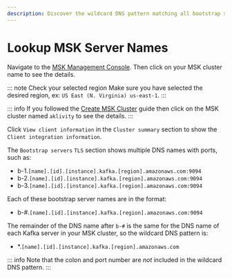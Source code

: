 ```yaml
---
description: Discover the wildcard DNS pattern matching all bootstrap server names in an MSK cluster.
---
```


# Lookup MSK Server Names

Navigate to the [MSK Management Console](https://console.aws.amazon.com/msk). Then click on your MSK cluster name to see the details.

::: note Check your selected region
Make sure you have selected the desired region, ex: `US East (N. Virginia) us-east-1`.
:::

::: info
If you followed the [Create MSK Cluster](./create-msk-cluster.md) guide then click on the MSK cluster named `aklivity` to see the details.
:::

Click `View client information` in the `Cluster summary` section to show the `Client integration information`.

The `Bootstrap servers` `TLS` section shows multiple DNS names with ports, such as:

- b-1.`[name].[id].[instance].kafka.[region].amazonaws.com:9094`
- b-2.`[name].[id].[instance].kafka.[region].amazonaws.com:9094`
- b-3.`[name].[id].[instance].kafka.[region].amazonaws.com:9094`

Each of these bootstrap server names are in the format:

- b-#.`[name].[id].[instance].kafka.[region].amazonaws.com:9094`

The remainder of the DNS name after `b-#` is the same for the DNS name of each Kafka server in your MSK cluster, so the wildcard DNS pattern is:

- \*.`[name].[id].[instance].kafka.[region].amazonaws.com`

::: info
Note that the colon and port number are _not_ included in the wildcard DNS pattern.
:::
